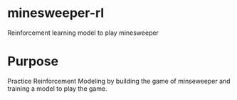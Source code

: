 # minesweeper-rl
Reinforcement learning model to play minesweeper

# Purpose
Practice Reinforcement Modeling by building the game of minseweeper and training a model to play the game.
